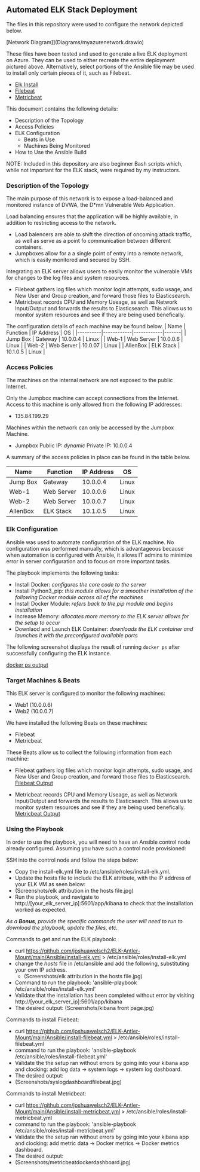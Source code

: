 ## Automated ELK Stack Deployment

The files in this repository were used to configure the network depicted below.

[Network Diagram]](Diagrams/myazurenetwork.drawio)

These files have been tested and used to generate a live ELK deployment on Azure. They can be used to either recreate the entire deployment pictured above. Alternatively, select portions of the Ansible file may be used to install only certain pieces of it, such as Filebeat.

  - [Elk Install](Ansible/install-elk.yml)
  - [Filebeat](Ansible/install-filebeat.yml)
  - [Metricbeat](Ansible/install-metricbeat.yml)

This document contains the following details:
- Description of the Topology
- Access Policies
- ELK Configuration
  - Beats in Use
  - Machines Being Monitored
- How to Use the Ansible Build

NOTE: Included in this depository are also beginner Bash scripts which, while not important for the ELK stack, were required by my instructors.

### Description of the Topology

The main purpose of this network is to expose a load-balanced and monitored instance of DVWA, the D*mn Vulnerable Web Application.

Load balancing ensures that the application will be highly available, in addition to restricting access to the network.
- Load balencers are able to shift the direction of oncoming attack traffic, as well as serve as a point fo communication between different containers. 
- Jumpboxes allow for a a single point of entry into a remote network, which is easily monitored and secured by SSH.

Integrating an ELK server allows users to easily monitor the vulnerable VMs for changes to the log files and system resources.

- Filebeat gathers log files which monitor login attempts, sudo usage, and New User and Group creation, and forward those files to Elasticsearch.
- Metricbeat records CPU and Memory Useage, as well as Network Input/Output and forwards the results to Elasticsearch. This allows us to monitor system resources and see if they are being used benefically.

The configuration details of each machine may be found below.
| Name     | Function   | IP Address | OS    |
|----------|------------|------------|-------|
| Jump Box | Gateway    | 10.0.0.4   | Linux |
| Web-1    | Web Server | 10.0.0.6   | Linux |
| Web-2    | Web Server | 10.0.07    | Linux |
| AllenBox | ELK Stack  | 10.1.0.5   | Linux |

### Access Policies

The machines on the internal network are not exposed to the public Internet. 

Only the Jumpbox machine can accept connections from the Internet. Access to this machine is only allowed from the following IP addresses:
 - 135.84.199.29

Machines within the network can only be accessed by the Jumpbox Machine.
- Jumpbox
  Public IP: *dynamic*
  Private IP: 10.0.0.4

A summary of the access policies in place can be found in the table below.

| Name     | Function   | IP Address | OS    |
|----------|------------|------------|-------|
| Jump Box | Gateway    | 10.0.0.4   | Linux |
| Web-1    | Web Server | 10.0.0.6   | Linux |
| Web-2    | Web Server | 10.0.0.7   | Linux |
| AllenBox | ELK Stack  | 10.1.0.5   | Linux |

### Elk Configuration

Ansible was used to automate configuration of the ELK machine. No configuration was performed manually, which is advantageous because when automation is configured with Ansible, it allows IT admins to minimize error in server configuration and to focus on more important tasks.

The playbook implements the following tasks:

- Install Docker: *configures the core code to the server*
- Install Python3_pip: *this module allows for a smoother installation of the following Docker module across all of the machines*
- Install Docker Module: *refers back to the pip module and begins installation*
- Increase Memory: *allocates more memory to the ELK server allows for the setup to occur*
- Downlaod and Launch ELK Container: *downloads the ELK container and launches it with the preconfigured available ports*

The following screenshot displays the result of running `docker ps` after successfully configuring the ELK instance.

[docker ps output](Screenshots/psdockeroutput.jpg)

### Target Machines & Beats
This ELK server is configured to monitor the following machines:
- Web1 (10.0.0.6)
- Web2 (10.0.0.7)

We have installed the following Beats on these machines:
- Filebeat
- Metricbeat

These Beats allow us to collect the following information from each machine:
- Filebeat gathers log files which monitor login attempts, sudo usage, and New User and Group creation, and forward those files to Elasticsearch.
[Filebeat Output](Screenshots/syslogdashboardfilebeat.jpg)

- Metricbeat records CPU and Memory Useage, as well as Network Input/Output and forwards the results to Elasticsearch. This allows us to monitor system resources and see if they are being used benefically.
[Metricbeat Output](Screenshots/metricbeatdockerdashboard.jpg)

### Using the Playbook
In order to use the playbook, you will need to have an Ansible control node already configured. Assuming you have such a control node provisioned: 

SSH into the control node and follow the steps below:
- Copy the install-elk.yml file to /etc/ansible/roles/install-elk.yml.
- Update the hosts file to include the ELK attribute, with the IP address of your ELK VM as seen below:
 - (Screenshots/elk attribution in the hosts file.jpg)
- Run the playbook, and navigate to http://[your_elk_server_ip]:5601/app/kibana to check that the installation worked as expected.

_As a **Bonus**, provide the specific commands the user will need to run to download the playbook, update the files, etc._

Commands to get and run the ELK playbook:
 - curl https://github.com/joshuawelsch2/ELK-Antler-Mount/main/Ansible/install-elk.yml > /etc/ansible/roles/install-elk.yml
 - change the *hosts* file in /etc/ansible and add the following, substituting your own IP address.
   - (Screenshots/elk attribution in the hosts file.jpg)
 - Command to run the playbook: 'ansible-playbook /etc/ansible/roles/install-elk.yml'
 - Validate that the installation has been completed without error by visiting http://[your_elk_server_ip]:5601/app/kibana
  - The desired output: (Screenshots/kibana front page.jpg)

Commands to install Filebeat:
 - curl https://github.com/joshuawelsch2/ELK-Antler-Mount/main/Ansible/install-filebeat.yml > /etc/ansible/roles/install-filebeat.yml
 - command to run the playbook: 'ansible-playbook /etc/ansible/roles/install-filebeat.yml'
 - Validate the the setup ran without errors by going into your kibana app and clocking: add log data -> system logs -> system log dashboard.
 - The desired output:
  - (Screenshots/syslogdashboardfilebeat.jpg)

Commands to install Metricbeat:
 -  curl https://github.com/joshuawelsch2/ELK-Antler-Mount/main/Ansible/install-metricbeat.yml > /etc/ansible/roles/install-metricbeat.yml
 - command to run the playbook: 'ansible-playbook /etc/ansible/roles/install-metricbeat.yml'
 - Validate the the setup ran without errors by going into your kibana app and clocking: add metric data -> Docker metrics -> Docker metrics dashboard.
 - The desired output:
  - (Screenshots/metricbeatdockerdashboard.jpg)